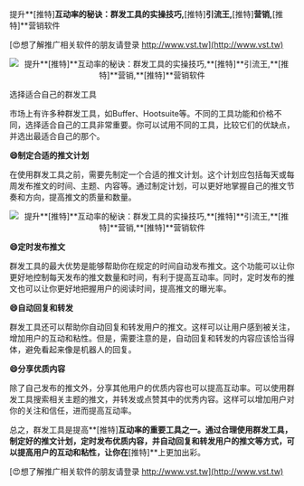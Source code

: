 提升**[推特]**互动率的秘诀：群发工具的实操技巧,**[推特]**引流王,**[推特]**营销,**[推特]**营销软件

[😍想了解推广相关软件的朋友请登录 http://www.vst.tw](http://www.vst.tw)

 <center><img src="https://vst.tw/MP4/tuiguang/png/0.png" alt="提升**[推特]**互动率的秘诀：群发工具的实操技巧,**[推特]**引流王,**[推特]**营销,**[推特]**营销软件"></center>

选择适合自己的群发工具

市场上有许多种群发工具，如Buffer、Hootsuite等。不同的工具功能和价格不同，选择适合自己的工具非常重要。你可以试用不同的工具，比较它们的优缺点，并选出最适合自己的那个。

**😄制定合适的推文计划**

在使用群发工具之前，需要先制定一个合适的推文计划。这个计划应包括每天或每周发布推文的时间、主题、内容等。通过制定计划，可以更好地掌握自己的推文节奏和方向，提高推文的质量和数量。

 <center><img src="https://vst.tw/MP4/tuiguang/png/7.png" alt="提升**[推特]**互动率的秘诀：群发工具的实操技巧,**[推特]**引流王,**[推特]**营销,**[推特]**营销软件"></center>

**😄定时发布推文**

群发工具的最大优势是能够帮助你在规定的时间自动发布推文。这个功能可以让你更好地控制每天发布的推文数量和时间，有利于提高互动率。同时，定时发布的推文也可以让你更好地把握用户的阅读时间，提高推文的曝光率。

**😄自动回复和转发**

群发工具还可以帮助你自动回复和转发用户的推文。这样可以让用户感到被关注，增加用户的互动和粘性。但是，需要注意的是，自动回复和转发的内容应该恰当得体，避免看起来像是机器人的回复。

**😄分享优质内容**

除了自己发布的推文外，分享其他用户的优质内容也可以提高互动率。可以使用群发工具搜索相关主题的推文，并转发或点赞其中的优秀内容。这样可以增加用户对你的关注和信任，进而提高互动率。

总之，群发工具是提高**[推特]**互动率的重要工具之一。通过合理使用群发工具，制定好的推文计划，定时发布优质内容，并自动回复和转发用户的推文等方式，可以提高用户的互动和粘性，让你在**[推特]**上更加出彩。

[😍想了解推广相关软件的朋友请登录 http://www.vst.tw](http://www.vst.tw)



